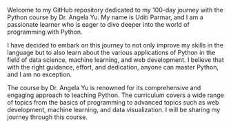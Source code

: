 Welcome to my GitHub repository dedicated to my 100-day journey with the Python course by Dr. Angela Yu. My name is Uditi Parmar, and I am a passionate learner who is eager to dive deeper into the world of programming with Python.

I have decided to embark on this journey to not only improve my skills in the language but to also learn about the various applications of Python in the field of data science, machine learning, and web development. I believe that with the right guidance, effort, and dedication, anyone can master Python, and I am no exception.

The course by Dr. Angela Yu is renowned for its comprehensive and engaging approach to teaching Python. The curriculum covers a wide range of topics from the basics of programming to advanced topics such as web development, machine learning, and data visualization.
I will be sharing my journey through this course.

